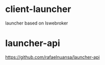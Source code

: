 # client-launcher
launcher based on lswebroker

# launcher-api
https://github.com/rafaelnuansa/launcher-api